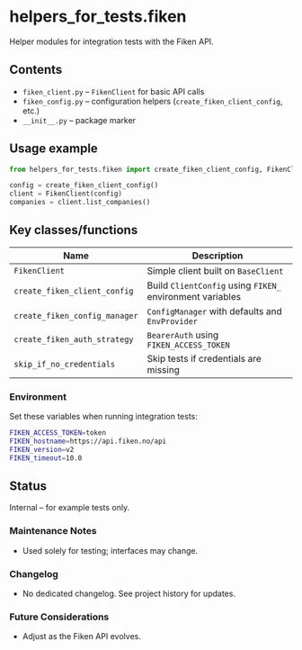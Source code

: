 # helpers_for_tests.fiken

Helper modules for integration tests with the Fiken API.

## Contents
- `fiken_client.py` – `FikenClient` for basic API calls
- `fiken_config.py` – configuration helpers (`create_fiken_client_config`, etc.)
- `__init__.py` – package marker

## Usage example
```python
from helpers_for_tests.fiken import create_fiken_client_config, FikenClient

config = create_fiken_client_config()
client = FikenClient(config)
companies = client.list_companies()
```

## Key classes/functions
| Name | Description |
| ---- | ----------- |
| `FikenClient` | Simple client built on `BaseClient` |
| `create_fiken_client_config` | Build `ClientConfig` using `FIKEN_` environment variables |
| `create_fiken_config_manager` | `ConfigManager` with defaults and `EnvProvider` |
| `create_fiken_auth_strategy` | `BearerAuth` using `FIKEN_ACCESS_TOKEN` |
| `skip_if_no_credentials` | Skip tests if credentials are missing |

### Environment
Set these variables when running integration tests:
```bash
FIKEN_ACCESS_TOKEN=token
FIKEN_hostname=https://api.fiken.no/api
FIKEN_version=v2
FIKEN_timeout=10.0
```

## Status
Internal – for example tests only.

### Maintenance Notes
- Used solely for testing; interfaces may change.

### Changelog
- No dedicated changelog. See project history for updates.

### Future Considerations
- Adjust as the Fiken API evolves.
